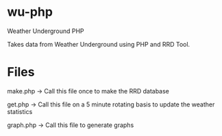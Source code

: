 wu-php
======

Weather Underground PHP

Takes data from Weather Underground using PHP and RRD Tool.

Files
=====
make.php -> Call this file once to make the RRD database

get.php -> Call this file on a 5 minute rotating basis to update the weather statistics

graph.php -> Call this file to generate graphs